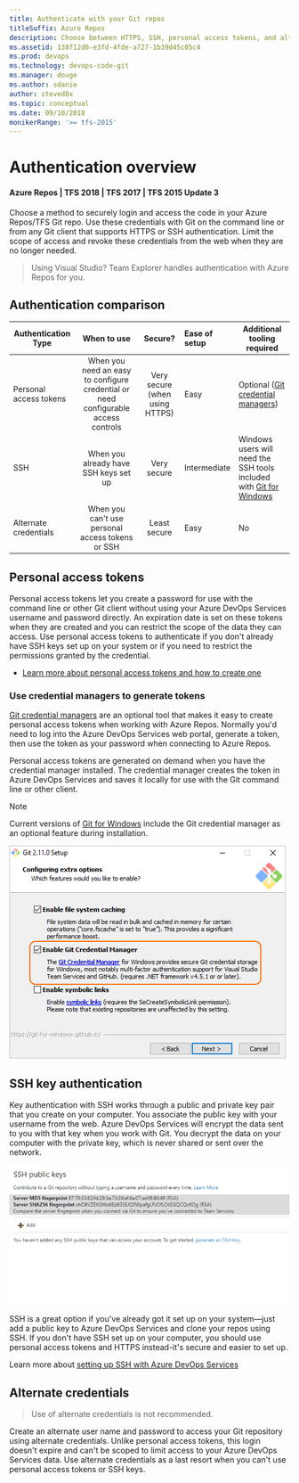```yaml
---
title: Authenticate with your Git repos
titleSuffix: Azure Repos
description: Choose between HTTPS, SSH, personal access tokens, and alternate credentials to securely login to your Azure DevOps Services/TFS Git repos.
ms.assetid: 138f12d0-e3fd-4fde-a727-1b39d45c05c4
ms.prod: devops
ms.technology: devops-code-git
ms.manager: douge
ms.author: sdanie
author: steved0x
ms.topic: conceptual
ms.date: 09/10/2018
monikerRange: '>= tfs-2015'
---
```


# Authentication overview

#### Azure Repos | TFS 2018 | TFS 2017 | TFS 2015 Update 3

Choose a method to securely login and access the code in your Azure Repos/TFS Git repo.
Use these credentials with Git on the command line or from any Git client that supports HTTPS or SSH authentication.
Limit the scope of access and revoke these credentials from the web when they are no longer needed.

> Using Visual Studio? Team Explorer handles authentication with Azure Repos for you. 

## Authentication comparison

| Authentication Type | When to use | Secure? | Ease of setup | Additional tooling required |   
|---------------------|:-------------:|:------------:|:---------------------|-------------|   
| Personal access tokens | When you need an easy to configure credential or need configurable access controls | Very secure (when using HTTPS) |  Easy | Optional ([Git credential managers](set-up-credential-managers.md)) |   
| SSH | When you already have SSH keys set up | Very secure | Intermediate | Windows users will need the SSH tools included with [Git for Windows](https://git-for-windows.github.io/)  |    
| Alternate credentials | When you can't use personal access tokens or SSH |  Least secure | Easy | No |

## Personal access tokens

Personal access tokens let you create a password for use with the command line or other Git client without using your Azure DevOps Services username and password directly.
An expiration date is set on these tokens when they are created and you can restrict the scope of the data they can access.
Use personal access tokens to authenticate if you don't already have SSH keys set up on your system or if you need to restrict the permissions granted by the credential.

* [Learn more about personal access tokens and how to create one](../../organizations/accounts/use-personal-access-tokens-to-authenticate.md)

### Use credential managers to generate tokens

[Git credential managers](set-up-credential-managers.md) are an optional tool that makes it easy to create personal access tokens when working with Azure Repos. 
Normally you'd need to log into the Azure DevOps Services web portal, generate a token, then use the token as your password when connecting to Azure Repos. 

Personal access tokens are generated on demand when you have the credential manager installed. 
The credential manager creates the token in Azure DevOps Services and saves it locally for use with the Git command line or other client. 

>[!NOTE]
>Current versions of [Git for Windows](https://git-for-windows.github.io/) include the Git credential manager as an optional feature during installation.
>
>![Select Enable Git Credential Manager during Git for Windows install](_img/install-with-gcm.png)

## SSH key authentication

Key authentication with SSH works through a public and private key pair that you create on your computer. 
You associate the public key with your username from the web. Azure DevOps Services will encrypt the data sent to you with that key when you work with Git.
You decrypt the data on your computer with the private key, which is never shared or sent over the network.

![Animated GIF showing adding of a SSH public key to Azure DevOps Services](_img/ssh_add_public_key.gif)

SSH is a great option if you've already got it set up on your system&mdash;just add a public key to Azure DevOps Services and clone your repos using SSH. 
If you don't have SSH set up on your computer, you should use personal access tokens and HTTPS instead-it's secure and easier to set up.

Learn more about [setting up SSH with Azure DevOps Services](use-ssh-keys-to-authenticate.md)

## Alternate credentials

> Use of alternate credentials is not recommended. 

Create an alternate user name and password to access your Git repository using alternate credentials.
Unlike personal access tokens, this login doesn't expire and can't be scoped to limit access to your Azure DevOps Services data.
Use alternate credentials as a last resort when you can't use personal access tokens or SSH keys.



